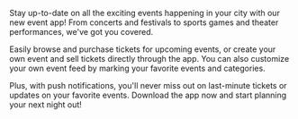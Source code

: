 Stay up-to-date on all the exciting events happening in your city with our new event app! From concerts and festivals to sports games and theater performances, we've got you covered.

Easily browse and purchase tickets for upcoming events, or create your own event and sell tickets directly through the app. You can also customize your own event feed by marking your favorite events and categories.

Plus, with push notifications, you'll never miss out on last-minute tickets or updates on your favorite events. Download the app now and start planning your next night out!
